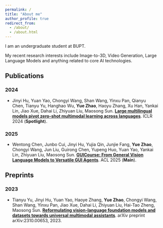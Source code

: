 ```yaml
---
permalink: /
title: "About me"
author_profile: true
redirect_from: 
  - /about/
  - /about.html
---
```


I am an undergraduate student at BUPT.

My recent research interests include Image-to-3D, Video Generation, Large Language Models and anything related to core AI technologies.

## Publications
### 2024
* Jinyi Hu, Yuan Yao, Chongyi Wang, Shan Wang, Yinxu Pan, Qianyu Chen, Tianyu Yu, Hanghao Wu, **Yue Zhao**, Haoyu Zhang, Xu Han, Yankai Lin, Jiao Xue, Dahai Li, Zhiyuan Liu, Maosong Sun. [**Large multilingual models pivot zero-shot multimodal learning across languages**](https://arxiv.org/abs/2308.12038). ICLR 2024 (**Spotlight**).

### 2025
* Wentong Chen, Junbo Cui, Jinyi Hu, Yujia Qin, Junjie Fang, **Yue Zhao**, Chongyi Wang, Jun Liu, Guirong Chen, Yupeng Huo, Yuan Yao, Yankai Lin, Zhiyuan Liu, Maosong Sun. [**GUICourse: From General Vision Language Models to Versatile GUI Agents**](https://arxiv.org/abs/2406.11317). ACL 2025 (**Main**).

## Preprints
### 2023
* Tianyu Yu, Jinyi Hu, Yuan Yao, Haoye Zhang, **Yue Zhao**, Chongyi Wang, Shan Wang, Yinxu Pan, Jiao Xue, Dahai Li, Zhiyuan Liu, Hai-Tao Zheng, Maosong Sun. [**Reformulating vision-language foundation models and datasets towards universal multimodal assistants**](https://arxiv.org/abs/2310.00653). arXiv preprint arXiv:2310.00653, 2023.
